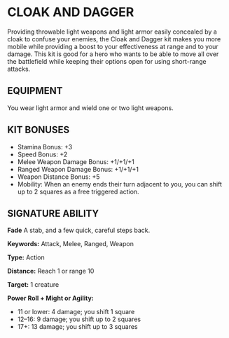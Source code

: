 # CLOAK AND DAGGER

Providing throwable light weapons and light armor easily concealed by a cloak to confuse your enemies, the Cloak and Dagger kit makes you more mobile while providing a boost to your effectiveness at range and to your damage. This kit is good for a hero who wants to be able to move all over the battlefield while keeping their options open for using short-range attacks.

## EQUIPMENT

You wear light armor and wield one or two light weapons.

## KIT BONUSES

-   Stamina Bonus: +3
-   Speed Bonus: +2
-   Melee Weapon Damage Bonus: +1/+1/+1
-   Ranged Weapon Damage Bonus: +1/+1/+1
-   Weapon Distance Bonus: +5
-   Mobility: When an enemy ends their turn adjacent to you, you can shift up to 2 squares as a free triggered action.

## SIGNATURE ABILITY

**Fade** A stab, and a few quick, careful steps back.

**Keywords:** Attack, Melee, Ranged, Weapon

**Type:** Action

**Distance:** Reach 1 or range 10

**Target:** 1 creature

**Power Roll + Might or Agility:**

-   11 or lower: 4 damage; you shift 1 square
-   12–16: 9 damage; you shift up to 2 squares
-   17+: 13 damage; you shift up to 3 squares
